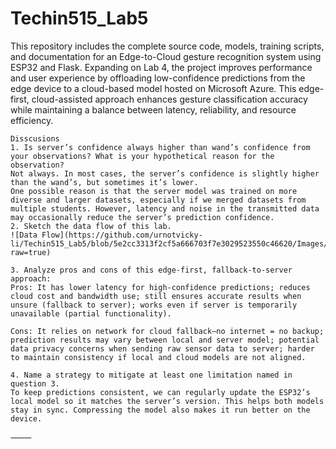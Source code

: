 # Techin515_Lab5

This repository includes the complete source code, models, training scripts, and documentation for an Edge-to-Cloud gesture recognition system using ESP32 and Flask. Expanding on Lab 4, the project improves performance and user experience by offloading low-confidence predictions from the edge device to a cloud-based model hosted on Microsoft Azure. This edge-first, cloud-assisted approach enhances gesture classification accuracy while maintaining a balance between latency, reliability, and resource efficiency.
  ```
Disscusions
1. Is server’s confidence always higher than wand’s confidence from your observations? What is your hypothetical reason for the observation?
Not always. In most cases, the server’s confidence is slightly higher than the wand’s, but sometimes it’s lower.
One possible reason is that the server model was trained on more diverse and larger datasets, especially if we merged datasets from multiple students. However, latency and noise in the transmitted data may occasionally reduce the server’s prediction confidence.
2. Sketch the data flow of this lab.
![Data Flow](https://github.com/urnotvicky-li/Techin515_Lab5/blob/5e2cc3313f2cf5a666703f7e3029523550c46620/Images/data%20flow.png?raw=true)

3. Analyze pros and cons of this edge-first, fallback-to-server approach:
Pros: It has lower latency for high-confidence predictions; reduces cloud cost and bandwidth use; still ensures accurate results when unsure (fallback to server); works even if server is temporarily unavailable (partial functionality).

Cons: It relies on network for cloud fallback—no internet = no backup; prediction results may vary between local and server model; potential data privacy concerns when sending raw sensor data to server; harder to maintain consistency if local and cloud models are not aligned.

4. Name a strategy to mitigate at least one limitation named in question 3.
To keep predictions consistent, we can regularly update the ESP32’s local model so it matches the server’s version. This helps both models stay in sync. Compressing the model also makes it run better on the device.

⸻


